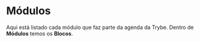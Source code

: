# Módulos

Aqui está listado cada módulo que faz parte da agenda da Trybe. Dentro de **Módulos** temos os **Blocos**.